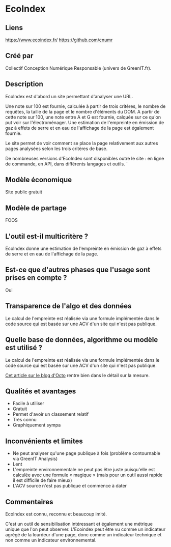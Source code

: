 # EcoIndex

## Liens

https://www.ecoindex.fr/
https://github.com/cnumr

## Créé par

Collectif Conception Numérique Responsable (univers de GreenIT.fr).

## Description

EcoIndex est d'abord un site permettant d'analyser une URL.

Une note sur 100 est fournie, calculée à partir de trois critères, le nombre de requêtes, la taille de la page et le nombre d'éléments du DOM. 
A partir de cette note sur 100, une note entre A et G est fournie, calquée sur ce qu'on put voir sur l'électroménager.
Une estimation de l'empreinte en émission de gaz à effets de serre et en eau de l'affichage de la page est également fournie.

Le site permet de voir comment se place la page relativement aux autres pages analysées selon les trois critères de base.

De nombreuses versions d'EcoIndex sont disponibles outre le site : en ligne de commande, en API, dans différents langages et outils.
`
## Modèle économique

Site public gratuit

## Modèle de partage

FOOS

## L'outil est-il multicritère ?

EcoIndex donne une estimation de l'empreinte en émission de gaz à effets de serre et en eau de l'affichage de la page.

## Est-ce que d'autres phases que l'usage sont prises en compte ?

Oui

## Transparence de l'algo et des données

Le calcul de l'empreinte est réalisée via une formule implémentée dans le code source qui est basée sur une ACV d'un site qui n'est pas publique.

## Quelle base de données, algorithme ou modèle est utilisé ?

Le calcul de l'empreinte est réalisée via une formule implémentée dans le code source qui est basée sur une ACV d'un site qui n'est pas publique.

[Cet article sur le blog d'Octo](https://blog.octo.com/sous-le-capot-de-la-mesure-ecoindex) rentre bien dans le détail sur la mesure.

## Qualités et avantages

- Facile à utiliser
- Gratuit
- Permet d'avoir un classement relatif
- Très connu
- Graphiquement sympa

## Inconvénients et limites

- Ne peut analyser qu'une page publique à fois (problème contournable via GreenIT Analysis)
- Lent
- L'empreinte environnementale ne peut pas être juste puisqu'elle est calculée avec une formule « magique » (mais pour un outil aussi rapide il est difficile de faire mieux)
- L'ACV source n'est pas publique et commence à dater

## Commentaires

EcoIndex est connu, reconnu et beaucoup imité.

C'est un outil de sensibilisation intéressant et également une métrique unique que l'on peut observer. L'Ecoindex peut être vu comme un indicateur agrégé de la lourdeur d'une page, donc comme un indicateur technique et non comme un indicateur environnemental.

